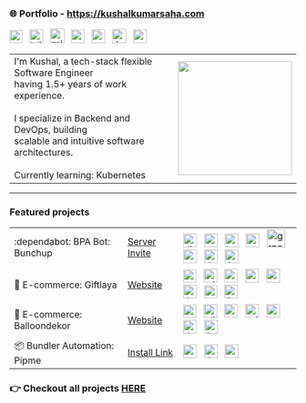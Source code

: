 ### 🌐 Portfolio - https://kushalkumarsaha.com
<img style="height:23px" title="next.js" src="https://github.com/marwin1991/profile-technology-icons/assets/136815194/5f8c622c-c217-4649-b0a9-7e0ee24bd704"/> &nbsp;
<img style="height:24px" title="tailwind" title="tailwind" src="https://user-images.githubusercontent.com/25181517/202896760-337261ed-ee92-4979-84c4-d4b829c7355d.png"/> &nbsp;
<img style="height:26px" title="golang" src="https://imgur.com/PGScK2U.png"/> &nbsp;
<img style="height:24px" title="graphql" src="https://github.com/user-attachments/assets/aec9e412-6146-481b-8dc7-d938d845d407"/> &nbsp;
<img style="height:24px" title="mongodb" src="https://github.com/user-attachments/assets/939b4c55-67be-4c83-b39e-f91e6aca81d2"/> &nbsp;
<img style="height:25px" title="docker" src="https://user-images.githubusercontent.com/25181517/117207330-263ba280-adf4-11eb-9b97-0ac5b40bc3be.png"/> &nbsp;
<img style="height:24px" title="ansible" src="https://github.com/user-attachments/assets/8646a17b-8147-4d6d-ab01-6748b346de17"/> &nbsp;

<table>
 <tr> 
  <td>
    I'm Kushal, a tech-stack flexible Software Engineer <br/>having 1.5+ years of work experience.<br/><br/>
   I specialize in Backend and DevOps, building<br/>scalable and intuitive software architectures.<br/><br/> 
   Currently learning: Kubernetes
  </td>
  <td>
   <img style="height:200px" src="https://github-readme-stats.vercel.app/api?username=sde-kushal&theme=transparent&hide_border=true&include_all_commits=false&count_private=true"/>
  </td>
 </tr>
</table>

<hr>

### Featured projects

<table>
  <tr>
    <td>:dependabot: BPA Bot: Bunchup</td>
    <td><a href="https://discord.gg/ZfKxp2JR" target="_blank">Server Invite</a></td>
    <td>
      <!-- discordjs -->   <img style="height:24px" title="discordjs" src="https://github.com/user-attachments/assets/197a6f47-2d60-4f71-a0fe-2ee59e8dbb62"/> &nbsp;
      <!-- nestjs -->      <img style="height:24px" title="nestjs" src="https://github.com/user-attachments/assets/ef8d2b7d-1ff3-4116-acc7-1a550e6b55c2"/> &nbsp;
      <!-- kafka -->       <img style="height:24px" title="kafka" src="https://github.com/user-attachments/assets/1bf1a385-3c55-4ce6-ba9a-a74e83a51d95"/> &nbsp;
      <!-- postgres -->    <img style="height:24px" title="postgres" src="https://github.com/user-attachments/assets/55a1b162-d14d-47d3-bde6-c9a8fb9e40bb"/> &nbsp;
      <!-- grpc -->        <img style="width:32px" title="grpc" src="https://grpc.io/img/logos/grpc-logo.png"/> &nbsp;
      <!-- ansible -->     <img style="height:24px" title="ansible" src="https://github.com/user-attachments/assets/8646a17b-8147-4d6d-ab01-6748b346de17"/> &nbsp;
      <!-- docker -->      <img style="height:24px" title="docker" src="https://user-images.githubusercontent.com/25181517/117207330-263ba280-adf4-11eb-9b97-0ac5b40bc3be.png"/> &nbsp;
      <!-- aws -->         <img style="height:24px" title="AWS" src="https://github.com/bcd-kushal/balloondekor/assets/96081625/0204e275-62bf-4d2a-9bbb-dc23c9b6d4d6"/> &nbsp;
    </td>
  </tr>
 
 <tr>
    <td>🎁 E-commerce: Giftlaya</td>
    <td><a href="https://giftlaya.com" target="_blank">Website</a></td>
    <td>
      <!-- next -->        <img style="height:23px" title="nextJS" src="https://github.com/marwin1991/profile-technology-icons/assets/136815194/5f8c622c-c217-4649-b0a9-7e0ee24bd704"/> &nbsp;
      <!-- tailwind -->    <img style="height:24px" title="tailwind" title="tailwind" src="https://user-images.githubusercontent.com/25181517/202896760-337261ed-ee92-4979-84c4-d4b829c7355d.png"/> &nbsp;      
      <!-- nest -->        <img style="height:24px" title="nest.js" src="https://github.com/user-attachments/assets/ef8d2b7d-1ff3-4116-acc7-1a550e6b55c2"/> &nbsp;
      <!-- mongoose -->    <img style="height:24px" title="mongoose" src="https://github.com/user-attachments/assets/ac121567-036f-4a48-b225-9b44d7f9c534"/> &nbsp;
      <!-- mongodb -->     <img style="height:24px" title="mongodb" src="https://github.com/user-attachments/assets/939b4c55-67be-4c83-b39e-f91e6aca81d2"/> &nbsp;
      <!-- docker -->      <img style="height:24px" title="docker" src="https://user-images.githubusercontent.com/25181517/117207330-263ba280-adf4-11eb-9b97-0ac5b40bc3be.png"/> &nbsp;
      <!-- terraform -->   <img style="height:23px" title="terraform" src="https://github.com/user-attachments/assets/4ed4888a-724e-42c0-8621-440a4f34f11f"/> &nbsp;
      <!-- aws -->         <img style="height:24px" title="AWS" src="https://github.com/bcd-kushal/balloondekor/assets/96081625/0204e275-62bf-4d2a-9bbb-dc23c9b6d4d6"/> &nbsp;
    </td>
  </tr>
  
 <tr>
    <td>🎈 E-commerce: Balloondekor</td>
    <td><a href="https://balloondekor.com" target="_blank">Website</a></td>
    <td>
      <!-- next -->        <img style="height:23px" title="nextJS" src="https://github.com/marwin1991/profile-technology-icons/assets/136815194/5f8c622c-c217-4649-b0a9-7e0ee24bd704"/> &nbsp; 
      <!-- tailwind -->    <img style="height:24px" title="tailwind" title="tailwind" src="https://user-images.githubusercontent.com/25181517/202896760-337261ed-ee92-4979-84c4-d4b829c7355d.png"/> &nbsp;  
      <!-- nest -->        <img style="height:24px" title="nest.js" src="https://github.com/user-attachments/assets/ef8d2b7d-1ff3-4116-acc7-1a550e6b55c2"/> &nbsp;
      <!-- prisma -->      <img style="height:24px" title="prisma" src="https://i.imgur.com/1vvMXsz.png"/> &nbsp;
      <!-- postgres -->    <img style="height:24px" title="posgtres" src="https://github.com/user-attachments/assets/55a1b162-d14d-47d3-bde6-c9a8fb9e40bb"/> &nbsp;
      <!-- docker -->      <img style="height:24px" title="docker" src="https://user-images.githubusercontent.com/25181517/117207330-263ba280-adf4-11eb-9b97-0ac5b40bc3be.png"/> &nbsp;
      <!-- aws -->         <img style="height:24px" title="AWS" src="https://github.com/bcd-kushal/balloondekor/assets/96081625/0204e275-62bf-4d2a-9bbb-dc23c9b6d4d6"/> &nbsp;
    </td>
  </tr> 

   <tr>
    <td>📦 Bundler Automation: Pipme</td>
    <td><a href="pypi.org/project/pipme" target="_blank">Install Link</a></td>
    <td>
      <!-- python -->        <img style="height:24px" title="python" src="https://github.com/bcd-kushal/Kushal-Kumar/assets/96081625/47879a68-68eb-4289-b2fa-858cccfe482e"/> &nbsp;
      <!-- docker -->        <img style="height:24px" title="docker" src="https://user-images.githubusercontent.com/25181517/117207330-263ba280-adf4-11eb-9b97-0ac5b40bc3be.png"/> &nbsp;
      <!-- ansible -->       <img style="height:24px" title="ansible" src="https://github.com/user-attachments/assets/8646a17b-8147-4d6d-ab01-6748b346de17"/> &nbsp;
    </td>
  </tr>
</table>
 
### 👉 Checkout all projects [HERE](https://www.kushalkumarsaha.com/projects)
